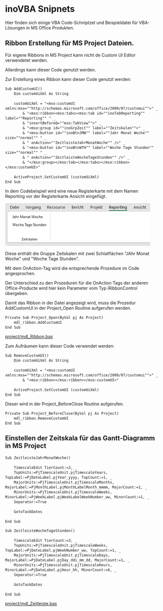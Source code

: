 # inoVBA Snipnets

Hier finden sich einige VBA Code-Schniptzel und Beispieldatei für VBA-Lösungen in MS Office Produkten.


## Ribbon Erstellung für MS Project Dateien.

Für eigene Ribbons in MS Project kann nicht de Custom UI Editor verwendetet werden.

Allerdings kann dieser Code genutzt werden.

Zur Erstellung eines Ribbon kann dieser Code genutzt werden:

```
Sub AddCustomUI()
    Dim customUiXml As String
 
    customUiXml = "<mso:customUI xmlns:mso=""http://schemas.microsoft.com/office/2009/07/customui"">" _
        & "<mso:ribbon><mso:tabs><mso:tab id=""inoTabReporting"" label=""Reporting"" " _
        & "insertBeforeQ=""mso:TabView"">" _
        & "<mso:group id=""inoGrpZeit"" label=""Zeitskalen"">" _
        & "<mso:button id=""inoBtnJMW"" label=""Jahr Monat Woche"" size=""normal"" " _
        & " onAction=""ZeitleisteJahrMonatWoche"" />" _
        & "<mso:button id=""inoBtnWTH"" label=""Woche Tage Stunden"" size=""normal"" " _
        & " onAction=""ZeitleisteWocheTageStunden"" />" _
        & "</mso:group></mso:tab></mso:tabs></mso:ribbon></mso:customUI>"
        
    ActiveProject.SetCustomUI (customUiXml)
End Sub

```

In dem Codebeispiel wird eine neue Registerkarte mit dem Namen Reporting vor der Registerkarte Ansicht eingefügt.

![Screenshot Ribbon](/sources/screenshoot_project_ribbon.png)

Diese enthält die Gruppe Zeitskalen mit zwei Schlatflächen "JAhr Monat Woche" und "Woche Tage Stunden".

Mit dem OnAction-Tag wird die entsprechende Prozedure im Code angesprochen.

Der Unterschied zu den Prozeduren für die OnAction Tags der anderen Office-Producte wird hier kein Parameter vom Typ iRibbonControl übergeben.

Damit das Ribbon in der Datei angezeigt wird, muss die Prozedur AddCustomUI in der Project_Open Routine aufgerufen werden.

```
Private Sub Project_Open(ByVal pj As Project)
    mdl_ribbon.AddCustomUI
End Sub
```

[project/mdl_Ribbon.bas](/project/mdl_ribbon.bas)

Zum Aufräumen kann dieser Code verwendet werden:

```
Sub RemoveCustomUI()
    Dim customUiXml As String
 
    customUiXml = "<mso:customUI xmlns:mso=""http://schemas.microsoft.com/office/2009/07/customui"">" _
        & "<mso:ribbon></mso:ribbon></mso:customUI>"
 
    ActiveProject.SetCustomUI (customUiXml)
End Sub
```

Dieser wird in der Project_BeforeClose Routine aufgerufen.

```
Private Sub Project_BeforeClose(ByVal pj As Project)
    mdl_ribbon.RemoveCustomUI
End Sub
```

## Einstellen der Zeitskala für das Gantt-Diagramm in MS Project

```
Sub ZeitleisteJahrMonatWoche()

    TimescaleEdit TierCount:=3, _
    TopUnits:=PjTimescaleUnit.pjTimescaleYears, TopLabel:=PjDateLabel.pjYear_yyyy, TopCount:=1, _
    MajorUnits:=PjTimescaleUnit.pjTimescaleMonths, MajorLabel:=PjMonthLabel.pjMonthLabelMonth_mmmm, MajorCount:=1, _
    MinorUnits:=PjTimescaleUnit.pjTimescaleWeeks, MinorLabel:=PjWeekLabel.pjWeekLabelWeekNumber_ww, MinorCount:=1, _
    Separator:=True
    
    GotoTaskDates

End Sub
```

```
Sub ZeitleisteWocheTageStunden()

    TimescaleEdit TierCount:=3, _
    TopUnits:=PjTimescaleUnit.pjTimescaleWeeks, TopLabel:=PjDateLabel.pjWeekNumber_ww, TopCount:=1, _
    MajorUnits:=PjTimescaleUnit.pjTimescaleDays, MajorLabel:=PjDateLabel.pjDay_ddi_mm_dd, MajorCount:=1, _
    MinorUnits:=PjTimescaleUnit.pjTimescaleHours, MinorLabel:=PjDateLabel.pjHour_hh, MinorCount:=6, _
    Separator:=True
    
    GotoTaskDates
    
End Sub
```

[project/mdl_Zeitleiste.bas](/project/mdl_Zeitleiste.bas)